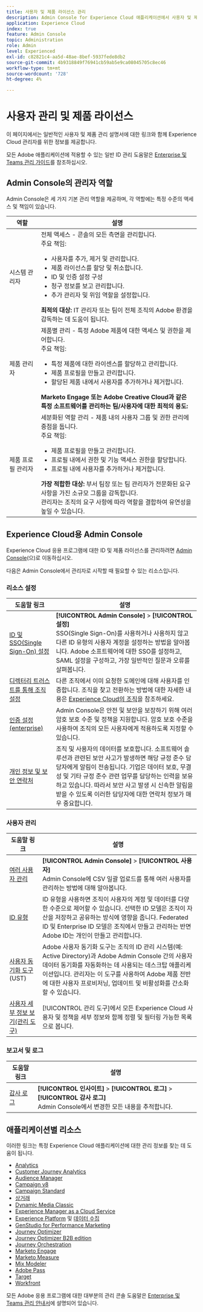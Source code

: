 ```yaml
---
title: 사용자 및 제품 라이선스 관리
description: Admin Console for Experience Cloud 애플리케이션에서 사용자 및 제품 라이선스를 관리합니다.
application: Experience Cloud
index: true
feature: Admin Console
topic: Administration
role: Admin
level: Experienced
exl-id: c82821c4-aa5d-48ae-8bef-5937fede8db2
source-git-commit: 4b9318849f76941cb59ab5e9ca08045705c8ec46
workflow-type: tm+mt
source-wordcount: '728'
ht-degree: 4%

---
```


# 사용자 관리 및 제품 라이선스

이 페이지에서는 일반적인 사용자 및 제품 관리 설명서에 대한 링크와 함께 Experience Cloud 관리자를 위한 정보를 제공합니다.

모든 Adobe 애플리케이션에 적용할 수 있는 일반 ID 관리 도움말은 [Enterprise 및 Teams 관리 가이드](https://helpx.adobe.com/kr/enterprise/admin-guide.html)를 참조하십시오.

## Admin Console의 관리자 역할

Admin Console은 세 가지 기본 관리 역할을 제공하며, 각 역할에는 특정 수준의 액세스 및 책임이 있습니다.

| 역할 | 설명 |
| ------- | ------- |
| 시스템 관리자 | 전체 액세스 - 콘솔의 모든 측면을 관리합니다. <br>주요 책임: <br><ul><li>사용자를 추가, 제거 및 관리합니다.</li><li>제품 라이선스를 할당 및 취소합니다.</li><li>ID 및 인증 설정 구성</li><li>청구 정보를 보고 관리합니다.</li><li>추가 관리자 및 위임 역할을 설정합니다.</li></ul> **최적의 대상:** IT 관리자 또는 팀이 전체 조직의 Adobe 환경을 감독하는 데 도움이 됩니다. |
| 제품 관리자 | 제품별 관리 - 특정 Adobe 제품에 대한 액세스 및 권한을 제어합니다.<br>주요 책임:<ul><li>특정 제품에 대한 라이센스를 할당하고 관리합니다.</li><li>제품 프로필을 만들고 관리합니다.</li><li>할당된 제품 내에서 사용자를 추가하거나 제거합니다.</li></ul>   **Marketo Engage 또는 Adobe Creative Cloud과 같은 특정 소프트웨어를 관리하는 팀/사용자에 대한 최적의 용도:** |
| 제품 프로필 관리자 | 세분화된 역할 관리 - 제품 내의 사용자 그룹 및 권한 관리에 중점을 둡니다.<br>주요 책임:<ul><li>제품 프로필을 만들고 관리합니다.</li><li>프로필 내에서 권한 및 기능 액세스 권한을 할당합니다.</li><li>프로필 내에 사용자를 추가하거나 제거합니다.</li></ul> **가장 적합한 대상:** 부서 팀장 또는 팀 관리자가 전문화된 요구 사항을 가진 소규모 그룹을 감독합니다. <br> 관리자는 조직의 요구 사항에 따라 역할을 결합하여 유연성을 높일 수 있습니다. |

## Experience Cloud용 Admin Console

Experience Cloud 응용 프로그램에 대한 ID 및 제품 라이선스를 관리하려면 [Admin Console](https://adminconsole.adobe.com/enterprise/)&#x200B;(으)로 이동하십시오.

다음은 Admin Console에서 관리자로 시작할 때 필요할 수 있는 리소스입니다.

### 리소스 설정

| 도움말 링크 | 설명 |
| ------- | ------- |
| [ID 및 SSO(Single Sign-On) 설정](https://helpx.adobe.com/kr/enterprise/using/set-up-identity.html) | **[!UICONTROL Admin Console]** > **[!UICONTROL 설정]** <br> SSO(Single Sign-On)를 사용하거나 사용하지 않고 다른 ID 유형의 사용자 계정을 설정하는 방법을 알아봅니다. Adobe 소프트웨어에 대한 SSO를 설정하고, SAML 설정을 구성하고, 가장 일반적인 질문과 오류를 살펴봅니다. |
| [디렉터리 트러스트를 통해 조직 설정](https://helpx.adobe.com/enterprise/using/directory-trust.html) | 다른 조직에서 이미 요청한 도메인에 대해 사용자를 인증합니다. 조직을 찾고 전환하는 방법에 대한 자세한 내용은 [Experience Cloud의 조직](organizations.md)을 참조하세요. |
| [인증 설정(enterprise)](https://helpx.adobe.com/enterprise/using/authentication-settings.html) | Admin Console은 안전 및 보안을 보장하기 위해 여러 암호 보호 수준 및 정책을 지원합니다. 암호 보호 수준을 사용하여 조직의 모든 사용자에게 적용하도록 지정할 수 있습니다. |
| [개인 정보 및 보안 연락처](https://helpx.adobe.com/enterprise/using/security-contacts.html) | 조직 및 사용자의 데이터를 보호합니다. 소프트웨어 솔루션과 관련된 보안 사고가 발생하면 해당 규정 준수 담당자에게 알림이 전송됩니다. 기업은 데이터 보호, 무결성 및 기타 규정 준수 관련 업무를 담당하는 인력을 보유하고 있습니다. 따라서 보안 사고 발생 시 신속한 알림을 받을 수 있도록 이러한 담당자에 대한 연락처 정보가 매우 중요합니다. |

### 사용자 관리

| 도움말 링크 | 설명 |
| ------- | ------- |
| [여러 사용자 관리](https://helpx.adobe.com/enterprise/using/bulk-upload-users.html) | **[!UICONTROL Admin Console]** > **[!UICONTROL 사용자]** <br>Admin Console에 CSV 일괄 업로드를 통해 여러 사용자를 관리하는 방법에 대해 알아봅니다. |
| [ID 유형](https://helpx.adobe.com/kr/enterprise/using/identity.html) | ID 유형을 사용하면 조직이 사용자의 계정 및 데이터를 다양한 수준으로 제어할 수 있습니다. 선택한 ID 모델은 조직이 자산을 저장하고 공유하는 방식에 영향을 줍니다. Federated ID 및 Enterprise ID 모델은 조직에서 만들고 관리하는 반면 Adobe ID는 개인이 만들고 관리합니다. |
| [사용자 동기화 도구](https://helpx.adobe.com/enterprise/using/user-sync.html)&#x200B;(UST) | Adobe 사용자 동기화 도구는 조직의 ID 관리 시스템(예: Active Directory)과 Adobe Admin Console 간의 사용자 데이터 동기화를 자동화하는 데 사용되는 데스크탑 애플리케이션입니다. 관리자는 이 도구를 사용하여 Adobe 제품 전반에 대한 사용자 프로비저닝, 업데이트 및 비활성화를 간소화할 수 있습니다. |
| [사용자 세부 정보 보기(관리 도구)](admin-tool-experience-cloud.md) | [!UICONTROL 관리 도구]에서 모든 Experience Cloud 사용자 및 정책을 세부 정보와 함께 정렬 및 필터링 가능한 목록으로 봅니다. |

### 보고서 및 로그

| 도움말 링크 | 설명 |
| ------- |------- |
| [감사 로그](https://helpx.adobe.com/enterprise/using/audit-logs.html) | **[!UICONTROL 인사이트]** > **[!UICONTROL 로그]** > **[!UICONTROL 감사 로그]** <br> Admin Console에서 변경한 모든 내용을 추적합니다. |


## 애플리케이션별 리소스

이러한 링크는 특정 Experience Cloud 애플리케이션에 대한 관리 정보를 찾는 데 도움이 됩니다.

<!-- | Application | Link to resource|
| ------- | ------- |
|  [!DNL Analytics] <p>Customer Journey Analytics| [Analytics in the Adobe Admin Console overview](https://experienceleague.adobe.com/en/docs/analytics/admin/admin-console/home) <p>[Administration requirements](https://experienceleague.adobe.com/en/docs/analytics-platform/using/cja-workspace/workspace-faq/frequently-asked-questions-analysis-workspace) |
| [!DNL Audience Manager] | [Audience Manager user migration to Admin Console](https://experienceleague.adobe.com/en/docs/audience-manager/user-guide/features/administration/admin-console-migration) |
| [!DNL Campaign] v8 |  [Get started with permissions](https://experienceleague.adobe.com/en/docs/campaign/campaign-v8/admin/permissions/gs-permissions) |
| [!DNL Campaign Standard] to [!DNL Campaign v8] | [User access management from Campaign Standard to Campaign V8](https://experienceleague.adobe.com/en/docs/campaign-web/acs-to-ac/user-management-acs) |
| [!DNL Commerce] | [Configure the Commerce Admin Integration with Adobe ID](https://experienceleague.adobe.com/en/docs/commerce-admin/start/admin/ims/adobe-ims-config) |
| [!DNL Dynamic Media Classic] | [Administration setup](https://experienceleague.adobe.com/en/docs/dynamic-media-classic/using/setup/administration-setup#user_administration) |
| [!DNL Experience Manager as a Cloud Service] |  [Accessing the Admin Console](https://experienceleague.adobe.com/en/docs/experience-manager-cloud-service/content/onboarding/journey/admin-console) |
| [!DNL Experience Platform] <p>[!DNL Data Collection] | [Access control UI overview](https://experienceleague.adobe.com/en/docs/experience-platform/access-control/ui/overview) <p>[Permission management for data collection in Experience Platform](https://experienceleague.adobe.com/en/docs/experience-platform/collection/permissions)|
| [!DNL GenStudio for Performance Marketing] | [Provision Adobe GenStudio for Performance Marketing](https://experienceleague.adobe.com/en/docs/genstudio-for-performance-marketing/user-guide/intro/product-provisioning) |
| [!DNL Journey Optimizer] | [Manage users and roles](https://experienceleague.adobe.com/en/docs/journey-optimizer/using/access-control/permissions) |
| [!DNL Journey Optimizer B2B Edition] | [User management](https://experienceleague.adobe.com/en/docs/journey-optimizer-b2b/user/admin/user-management) |
|[!DNL  Journey Orchestration] | [Access management](https://experienceleague.adobe.com/en/docs/journeys/using/starting-with-journeys/access-management) |
| [!DNL Marketo Engage] | [Understanding Marketo Subscription and User Migration to the Adobe Admin Console](https://experienceleague.adobe.com/en/docs/marketo/using/product-docs/administration/marketo-with-adobe-identity/subscription-and-user-migration/understanding-marketo-subscription-and-user-migration-to-the-adobe-admin-console) |
| [!DNL Marketo Measure] | [Adobe Admin Console Setup](https://experienceleague.adobe.com/en/docs/marketo-measure/using/configuration-and-setup/getting-started-with-marketo-measure/adobe-admin-console-setup) |
| [!DNL Mix Modeler] | [Access controls](https://experienceleague.adobe.com/en/docs/mix-modeler/using/data-governance/access-controls) |
| [!DNL Pass] | [Get started with Account IQ](https://experienceleague.adobe.com/en/docs/pass/aiq-help/get-started) |
| [!DNL Target] | [Administrator first steps](https://experienceleague.adobe.com/en/docs/target/using/administer/start-target) <p> [User management](https://experienceleague.adobe.com/en/docs/target/using/administer/manage-users/user-management) |
| [!DNL Workfront] | [Manage users in the Adobe Admin Console](https://experienceleague.adobe.com/en/docs/workfront/using/administration-and-setup/add-users/create-manage-users/admin-console) |

 -->

* [Analytics](https://experienceleague.adobe.com/en/docs/analytics/admin/admin-console/home)
* [Customer Journey Analytics](https://experienceleague.adobe.com/en/docs/analytics-platform/using/cja-workspace/workspace-faq/frequently-asked-questions-analysis-workspace)
* [Audience Manager](https://experienceleague.adobe.com/en/docs/audience-manager/user-guide/features/administration/admin-console-migration)
* [Campaign v8](https://experienceleague.adobe.com/ko/docs/campaign/campaign-v8/admin/permissions/gs-permissions)
* [Campaign Standard](https://experienceleague.adobe.com/en/docs/campaign-web/acs-to-ac/user-management-acs)
* [상거래](https://experienceleague.adobe.com/en/docs/commerce-admin/start/admin/ims/adobe-ims-config)
* [Dynamic Media Classic](https://experienceleague.adobe.com/en/docs/dynamic-media-classic/using/setup/administration-setup#user_administration)
* [Experience Manager as a Cloud Service](https://experienceleague.adobe.com/ko/docs/experience-manager-cloud-service/content/onboarding/journey/admin-console)
* [Experience Platform](https://experienceleague.adobe.com/en/docs/experience-platform/access-control/ui/overview) 및 [데이터 수집](https://experienceleague.adobe.com/en/docs/experience-platform/collection/permissions)
* [GenStudio for Performance Marketing](https://experienceleague.adobe.com/en/docs/genstudio-for-performance-marketing/user-guide/intro/product-provisioning)
* [Journey Optimizer](https://experienceleague.adobe.com/en/docs/journey-optimizer/using/access-control/permissions)
* [Journey Optimizer B2B edition](https://experienceleague.adobe.com/en/docs/journey-optimizer-b2b/user/admin/user-management)
* [Journey Orchestration](https://experienceleague.adobe.com/en/docs/journeys/using/starting-with-journeys/access-management)
* [Marketo Engage](https://experienceleague.adobe.com/en/docs/marketo/using/product-docs/administration/marketo-with-adobe-identity/subscription-and-user-migration/understanding-marketo-subscription-and-user-migration-to-the-adobe-admin-console)
* [Marketo Measure](https://experienceleague.adobe.com/en/docs/marketo-measure/using/configuration-and-setup/getting-started-with-marketo-measure/adobe-admin-console-setup)
* [Mix Modeler](https://experienceleague.adobe.com/en/docs/mix-modeler/using/data-governance/access-controls)
* [Adobe Pass](https://experienceleague.adobe.com/en/docs/pass/aiq-help/get-started)
* [Target](https://experienceleague.adobe.com/en/docs/target/using/administer/start-target)
* [Workfront](https://experienceleague.adobe.com/en/docs/workfront/using/administration-and-setup/add-users/create-manage-users/admin-console)

모든 Adobe 응용 프로그램에 대한 대부분의 관리 콘솔 도움말은 [Enterprise 및 Teams 관리 안내서](https://helpx.adobe.com/kr/enterprise/admin-guide.html)에 설명되어 있습니다.
